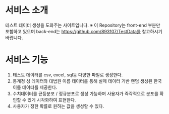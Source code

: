 # 서비스 소개
테스트 데이터 생성을 도와주는 사이트입니다.
※ 이 Repository는 front-end 부분만 포함하고 있으며 back-end는 https://github.com/893107/TestData를 참고하시기 바랍니다. 

# 서비스 기능
1. 테스트 데이터를 csv, excel, sql등 다양한 파일로 생성한다.
2. 통계청 성 데이터와 대법원 이름 데이터를 통해 실제 데이터 기반 랜덤 생성된 한국 이름 데이터를 제공한다.
3. 수치데이터를 균등분포 / 정규분포로 생성 가능하며 사용자가 즉각적으로 분포를 확인할 수 있게 시각화하여 표현한다.
4. 사용자가 정한 확률로 원하는 값을 생성할 수 있다.
